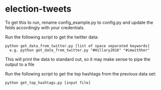 # election-tweets

To get this to run, rename config_example.py to config.py and update the felds accordingly with your credentials.

Run the following script to get the twitter data:

```
python get_data_from_twitter.py [list of space separated keywords]
  e.g. python get_data_from_twitter.py "#Hillary2016" "#imwithher"
```
This will print the data to standard out, so it may make sense to pipe the output to a file

Run the following script to get the top hashtags from the previous data set:

```
python get_top_hashtags.py [input file]
```
